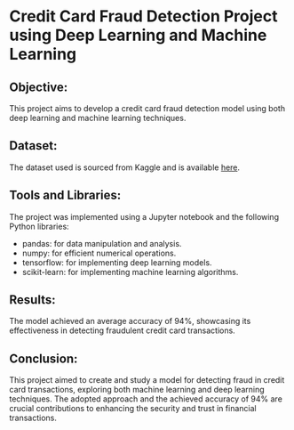 # Credit Card Fraud Detection Project using Deep Learning and Machine Learning

## Objective:
This project aims to develop a credit card fraud detection model using both deep learning and machine learning techniques.

## Dataset:
The dataset used is sourced from Kaggle and is available [here](https://www.kaggle.com/datasets/mlg-ulb/creditcardfraud/data).

## Tools and Libraries:
The project was implemented using a Jupyter notebook and the following Python libraries:
- pandas: for data manipulation and analysis.
- numpy: for efficient numerical operations.
- tensorflow: for implementing deep learning models.
- scikit-learn: for implementing machine learning algorithms.

## Results:
The model achieved an average accuracy of 94%, showcasing its effectiveness in detecting fraudulent credit card transactions.

## Conclusion:
This project aimed to create and study a model for detecting fraud in credit card transactions, exploring both machine learning and deep learning techniques. The adopted approach and the achieved accuracy of 94% are crucial contributions to enhancing the security and trust in financial transactions.